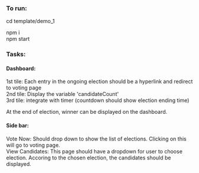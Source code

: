 ### To run:   
cd template/demo_1   

npm i   
npm start

### Tasks:

#### Dashboard: 
1st tile: Each entry in the ongoing election should be a hyperlink and redirect to voting page   
2nd tile: Display the variable 'candidateCount'   
3rd tile: integrate with timer (countdown should show election ending time)   

At the end of election, winner can be displayed on the dashboard.   

#### Side bar:
Vote Now: Should drop down to show the list of elections. Clicking on this will go to voting page.   
View Candidates: This page should have a dropdown for user to choose election. Accoring to the chosen election, the candidates should be displayed.   

